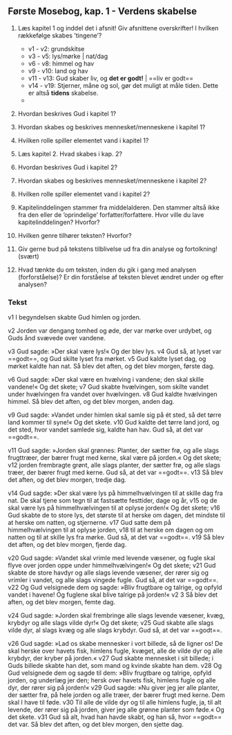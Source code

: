 ## Første Mosebog, kap. 1 - Verdens skabelse 
1) Læs kapitel 1 og inddel det i afsnit! Giv afsnittene overskrifter! I hvilken rækkefølge skabes ’tingene’?
	- v1 - v2: grundskitse
	- v3 - v5: lys/mørke | nat/dag
	- v6 - v8: himmel og hav
	- v9 - v10: land og hav
	- v11 - v13: Gud skaber liv, og **det er godt!** | ==liv er godt==
	- v14 - v19: Stjerner, måne og sol, gør det muligt at måle tiden. Dette er altså **tidens** skabelse.
	- 

2) Hvordan beskrives Gud i kapitel 1?

3) Hvordan skabes og beskrives mennesket/menneskene i kapitel 1?

4) Hvilken rolle spiller elementet vand i kapitel 1?

5) Læs kapitel 2. Hvad skabes i kap. 2?

6) Hvordan beskrives Gud i kapitel 2?

7) Hvordan skabes og beskrives mennesket/menneskene i kapitel 2?

8) Hvilken rolle spiller elementet vand i kapitel 2?

9) Kapitelinddelingen stammer fra middelalderen. Den stammer altså ikke fra den eller de ’oprindelige’ forfatter/forfattere. Hvor ville du lave kapitelinddelingen? Hvorfor?

10) Hvilken genre tilhører teksten? Hvorfor?

11) Giv gerne bud på tekstens tilblivelse ud fra din analyse og fortolkning! (svært)

12) Hvad tænkte du om teksten, inden du gik i gang med analysen (forforståelse)? Er din forståelse af teksten blevet ændret under og efter analysen?

### Tekst
v1 I begyndelsen skabte Gud himlen og jorden. 

v2 Jorden var dengang tomhed og øde, der var mørke over urdybet, og Guds ånd svævede over vandene. 

v3 Gud sagde: »Der skal være lys!« Og der blev lys. v4 Gud så, at lyset var ==godt==, og Gud skilte lyset fra mørket. v5 Gud kaldte lyset dag, og mørket kaldte han nat. Så blev det aften, og det blev morgen, første dag. 

v6 Gud sagde: »Der skal være en hvælving i vandene; den skal skille vandene!« Og det skete; v7 Gud skabte hvælvingen, som skilte vandet under hvælvingen fra vandet over hvælvingen. v8 Gud kaldte hvælvingen himmel. Så blev det aften, og det blev morgen, anden dag. 

v9 Gud sagde: »Vandet under himlen skal samle sig på ét sted, så det tørre land kommer til syne!« Og det skete. v10 Gud kaldte det tørre land jord, og det sted, hvor vandet samlede sig, kaldte han hav. Gud så, at det var ==godt==. 

v11 Gud sagde: »Jorden skal grønnes: Planter, der sætter frø, og alle slags frugttræer, der bærer frugt med kerne, skal være på jorden.« Og det skete; v12 jorden frembragte grønt, alle slags planter, der sætter frø, og alle slags træer, der bærer frugt med kerne. Gud så, at det var ==godt==. v13 Så blev det aften, og det blev morgen, tredje dag. 

v14 Gud sagde: »Der skal være lys på himmelhvælvingen til at skille dag fra nat. De skal tjene som tegn til at fastsætte festtider, dage og år, v15 og de skal være lys på himmelhvælvingen til at oplyse jorden!« Og det skete; v16 Gud skabte de to store lys, det største til at herske om dagen, det mindste til at herske om natten, og stjernerne. v17 Gud satte dem på himmelhvælvingen til at oplyse jorden, v18 til at herske om dagen og om natten og til at skille lys fra mørke. Gud så, at det var ==godt==. v19 Så blev det aften, og det blev morgen, fjerde dag. 

v20 Gud sagde: »Vandet skal vrimle med levende væsener, og fugle skal flyve over jorden oppe under himmelhvælvingen!« Og det skete; v21 Gud skabte de store havdyr og alle slags levende væsener, der rører sig og vrimler i vandet, og alle slags vingede fugle. Gud så, at det var ==godt==. v22 Og Gud velsignede dem og sagde: »Bliv frugtbare og talrige, og opfyld vandet i havene! Og fuglene skal blive talrige på jorden!« v2 3 Så blev det aften, og det blev morgen, femte dag. 

v24 Gud sagde: »Jorden skal frembringe alle slags levende væsener, kvæg, krybdyr og alle slags vilde dyr!« Og det skete; v25 Gud skabte alle slags vilde dyr, al slags kvæg og alle slags krybdyr. Gud så, at det var ==godt==. 

v26 Gud sagde: »Lad os skabe mennesker i vort billede, så de ligner os! De skal herske over havets fisk, himlens fugle, kvæget, alle de vilde dyr og alle krybdyr, der kryber på jorden.« v27 Gud skabte mennesket i sit billede; i Guds billede skabte han det, som mand og kvinde skabte han dem. v28 Og Gud velsignede dem og sagde til dem: »Bliv frugtbare og talrige, opfyld jorden, og underlæg jer den; hersk over havets fisk, himlens fugle og alle dyr, der rører sig på jorden!« v29 Gud sagde: »Nu giver jeg jer alle planter, der sætter frø, på hele jorden og alle træer, der bærer frugt med kerne. Dem skal I have til føde. v30 Til alle de vilde dyr og til alle himlens fugle, ja, til alt levende, der rører sig på jorden, giver jeg alle grønne planter som føde.« Og det skete. v31 Gud så alt, hvad han havde skabt, og han så, hvor ==godt== det var. Så blev det aften, og det blev morgen, den sjette dag.